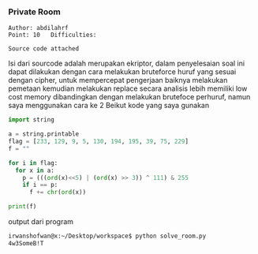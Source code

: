 ### Private Room  
```262 Solved
Author: abdilahrf  
Point: 10   Difficulties:

Source code attached
```

Isi dari sourcode adalah merupakan ekriptor, dalam penyelesaian soal ini dapat dilakukan dengan cara melakukan bruteforce huruf yang sesuai dengan cipher, untuk mempercepat pengerjaan baiknya melakukan pemetaan kemudian melakukan replace secara analisis lebih memiliki low cost memory dibandingkan dengan melakukan brutefoce perhuruf, namun saya menggunakan cara ke 2
Beikut kode yang saya gunakan

```python
import string

a = string.printable
flag = [233, 129, 9, 5, 130, 194, 195, 39, 75, 229]
f = ""

for i in flag:
  for x in a:
    p = (((ord(x)<<5) | (ord(x) >> 3)) ^ 111) & 255
    if i == p:
      f += chr(ord(x))

print(f)

```

output dari program

```bash
irwanshofwan@x:~/Desktop/workspace$ python solve_room.py
4w3SomeB!T
```
